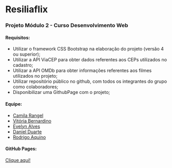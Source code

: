 <h1>Resiliaflix</h1>

<h3>Projeto Módulo 2 - Curso Desenvolvimento Web</h3>

<h4>Requisitos:</h4>
<ul>
  <li>Utilizar o framework CSS Bootstrap na elaboração do projeto (versão 4 ou superior);</li>
  <li>Utilizar a API ViaCEP para obter dados referentes aos CEPs utilizados no cadastro;</li>
  <li>Utilizar a API OMDb para obter informações referentes aos filmes utilizados no projeto;</li>
  <li>Utilizar repositório público no github, com todos os integrantes do grupo como colaboradores;</li>
  <li>Disponibilizar uma GithubPage com o projeto;</li>
  </ul>

<h4>Equipe:</h4>
<ul>
  <li><a href="https://www.linkedin.com/in/cafrangel/">Camila Rangel</a></li>
  <li><a href="https://www.linkedin.com/in/vit%C3%B3ria-bernardino-757504184/">Vitória Bernardino</a></li>
  <li><a href="https://www.linkedin.com/in/evelynbalves/">Evelyn Alves</a></li>
  <li><a href="https://www.linkedin.com/in/daniel-duarte-29a164204/">Daniel Duarte</a></li>
  <li><a href="https://www.linkedin.com/in/rodrigo-aquino-4a26a4204/">Rodrigo Aquino</a></li>
 </ul>
 
 <h4>GitHub Pages:</h4>
 <a href="https://evelynsba.github.io/ResiliaFlix/">Clique aqui!</a>
